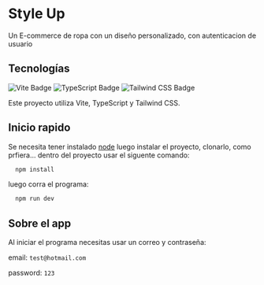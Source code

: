 # Style Up 
Un E-commerce de ropa con un diseño personalizado, con autenticacion de usuario

## Tecnologías

<p align="left">
  <img src="https://img.shields.io/badge/Vite-2980B9?style=for-the-badge&logo=vite&logoColor=white" alt="Vite Badge"/>
  <img src="https://img.shields.io/badge/TypeScript-3178C6?style=for-the-badge&logo=typescript&logoColor=white" alt="TypeScript Badge"/>
  <img src="https://img.shields.io/badge/Tailwind_CSS-38B2AC?style=for-the-badge&logo=tailwind-css&logoColor=white" alt="Tailwind CSS Badge"/>
</p>

Este proyecto utiliza Vite, TypeScript y Tailwind CSS.

## Inicio rapido
Se necesita tener instalado [node](https://nodejs.org/en/about) luego instalar el
proyecto, clonarlo, como prfiera... dentro del proyecto usar el siguente comando:

```bash
  npm install
```
luego corra el programa:

```bash
  npm run dev
```

## Sobre el app
Al iniciar el programa necesitas usar un correo y contraseña:

email:
`test@hotmail.com`

password:
`123`

